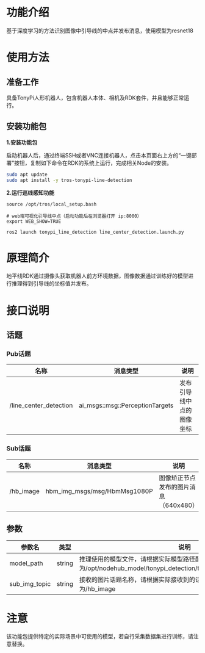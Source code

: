 # 功能介绍

基于深度学习的方法识别图像中引导线的中点并发布消息，使用模型为resnet18

# 使用方法

## 准备工作

具备TonyPi人形机器人，包含机器人本体、相机及RDK套件，并且能够正常运行。

## 安装功能包

**1.安装功能包**

启动机器人后，通过终端SSH或者VNC连接机器人，点击本页面右上方的“一键部署”按钮，复制如下命令在RDK的系统上运行，完成相关Node的安装。

```bash
sudo apt update
sudo apt install -y tros-tonypi-line-detection
```

**2.运行巡线感知功能**

```shell
source /opt/tros/local_setup.bash

# web端可视化引导线中点（启动功能后在浏览器打开 ip:8000）
export WEB_SHOW=TRUE

ros2 launch tonypi_line_detection line_center_detection.launch.py
```


# 原理简介

地平线RDK通过摄像头获取机器人前方环境数据，图像数据通过训练好的模型进行推理得到引导线的坐标值并发布。

# 接口说明

## 话题

### Pub话题

| 名称                          | 消息类型                                                     | 说明                                                   |
| ----------------------------- | ------------------------------------------------------------ | ------------------------------------------------------ |
| /line_center_detection        | ai_msgs::msg::PerceptionTargets               | 发布引导线中点的图像坐标                 |

### Sub话题
| 名称                          | 消息类型                                                     | 说明                                                   |
| ----------------------------- | ------------------------------------------------------------ | ------------------------------------------------------ |
| /hb_image                     | hbm_img_msgs/msg/HbmMsg1080P                                 | 图像矫正节点发布的图片消息（640x480）                   |

## 参数

| 参数名                | 类型        | 说明   |
| --------------------- | ----------- | -------------------------------------------------------------------------------------------------- |
| model_path       | string | 推理使用的模型文件，请根据实际模型路径配置，默认值为/opt/nodehub_model/tonypi_detection/tonypi_line_center_detection.bin |
| sub_img_topic    | string |  接收的图片话题名称，请根据实际接收到的话题名称配置，默认值为/hb_image |

# 注意
该功能包提供特定的实际场景中可使用的模型，若自行采集数据集进行训练，请注意替换。
